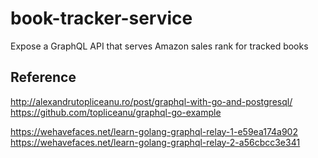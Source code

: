 # book-tracker-service

Expose a GraphQL API that serves Amazon sales rank for tracked books

## Reference

http://alexandrutopliceanu.ro/post/graphql-with-go-and-postgresql/
https://github.com/topliceanu/graphql-go-example

https://wehavefaces.net/learn-golang-graphql-relay-1-e59ea174a902
https://wehavefaces.net/learn-golang-graphql-relay-2-a56cbcc3e341
